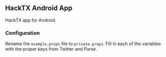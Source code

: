 HackTX Android App
------


HackTX app for Android.

### Configuration

Rename the `example.props` file to `private.props`. Fill in each of the variables with the proper keys from Twitter and Parse.
